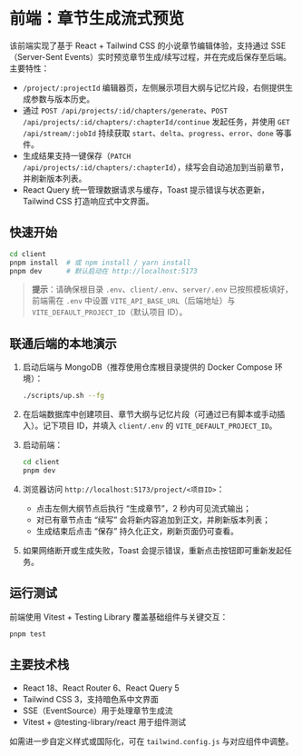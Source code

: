 # 前端：章节生成流式预览

该前端实现了基于 React + Tailwind CSS 的小说章节编辑体验，支持通过 SSE（Server-Sent Events）实时预览章节生成/续写过程，并在完成后保存至后端。主要特性：

- `/project/:projectId` 编辑器页，左侧展示项目大纲与记忆片段，右侧提供生成参数与版本历史。
- 通过 `POST /api/projects/:id/chapters/generate`、`POST /api/projects/:id/chapters/:chapterId/continue` 发起任务，并使用 `GET /api/stream/:jobId` 持续获取 `start`、`delta`、`progress`、`error`、`done` 等事件。
- 生成结果支持一键保存（`PATCH /api/projects/:id/chapters/:chapterId`），续写会自动追加到当前章节，并刷新版本列表。
- React Query 统一管理数据请求与缓存，Toast 提示错误与状态更新，Tailwind CSS 打造响应式中文界面。

## 快速开始

```bash
cd client
pnpm install  # 或 npm install / yarn install
pnpm dev      # 默认启动在 http://localhost:5173
```

> **提示**：请确保根目录 `.env`、`client/.env`、`server/.env` 已按照模板填好，前端需在 `.env` 中设置 `VITE_API_BASE_URL`（后端地址）与 `VITE_DEFAULT_PROJECT_ID`（默认项目 ID）。

## 联通后端的本地演示

1. 启动后端与 MongoDB（推荐使用仓库根目录提供的 Docker Compose 环境）：
   ```bash
   ./scripts/up.sh --fg
   ```

2. 在后端数据库中创建项目、章节大纲与记忆片段（可通过已有脚本或手动插入）。记下项目 ID，并填入 `client/.env` 的 `VITE_DEFAULT_PROJECT_ID`。

3. 启动前端：
   ```bash
   cd client
   pnpm dev
   ```

4. 浏览器访问 `http://localhost:5173/project/<项目ID>`：
   - 点击左侧大纲节点后执行 “生成章节”，2 秒内可见流式输出；
   - 对已有章节点击 “续写” 会将新内容追加到正文，并刷新版本列表；
   - 生成结束后点击 “保存” 持久化正文，刷新页面仍可查看。

5. 如果网络断开或生成失败，Toast 会提示错误，重新点击按钮即可重新发起任务。

## 运行测试

前端使用 Vitest + Testing Library 覆盖基础组件与关键交互：

```bash
pnpm test
```

## 主要技术栈

- React 18、React Router 6、React Query 5
- Tailwind CSS 3，支持暗色系中文界面
- SSE（EventSource）用于处理章节生成流
- Vitest + @testing-library/react 用于组件测试

如需进一步自定义样式或国际化，可在 `tailwind.config.js` 与对应组件中调整。
